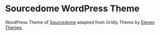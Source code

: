 Sourcedome WordPress Theme
==========

WordPress Theme of [Sourcedome](http://www.sourcedome.de) adapted from Gridly Theme by [Eleven Themes](http://www.eleventhemes.com).
